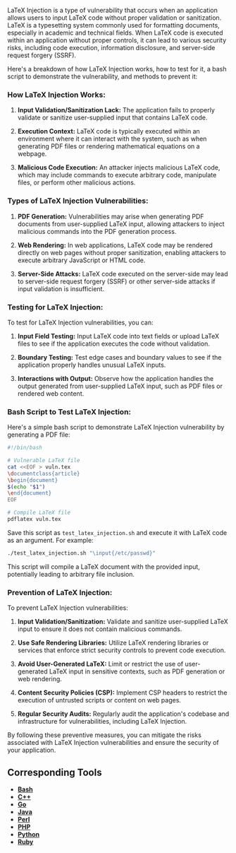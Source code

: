 LaTeX Injection is a type of vulnerability that occurs when an application allows users to input LaTeX code without proper validation or sanitization. LaTeX is a typesetting system commonly used for formatting documents, especially in academic and technical fields. When LaTeX code is executed within an application without proper controls, it can lead to various security risks, including code execution, information disclosure, and server-side request forgery (SSRF).

Here's a breakdown of how LaTeX Injection works, how to test for it, a bash script to demonstrate the vulnerability, and methods to prevent it:

### How LaTeX Injection Works:

1. **Input Validation/Sanitization Lack:** The application fails to properly validate or sanitize user-supplied input that contains LaTeX code.
  
2. **Execution Context:** LaTeX code is typically executed within an environment where it can interact with the system, such as when generating PDF files or rendering mathematical equations on a webpage.
  
3. **Malicious Code Execution:** An attacker injects malicious LaTeX code, which may include commands to execute arbitrary code, manipulate files, or perform other malicious actions.

### Types of LaTeX Injection Vulnerabilities:

1. **PDF Generation:** Vulnerabilities may arise when generating PDF documents from user-supplied LaTeX input, allowing attackers to inject malicious commands into the PDF generation process.
  
2. **Web Rendering:** In web applications, LaTeX code may be rendered directly on web pages without proper sanitization, enabling attackers to execute arbitrary JavaScript or HTML code.
  
3. **Server-Side Attacks:** LaTeX code executed on the server-side may lead to server-side request forgery (SSRF) or other server-side attacks if input validation is insufficient.

### Testing for LaTeX Injection:

To test for LaTeX Injection vulnerabilities, you can:

1. **Input Field Testing:** Input LaTeX code into text fields or upload LaTeX files to see if the application executes the code without validation.
  
2. **Boundary Testing:** Test edge cases and boundary values to see if the application properly handles unusual LaTeX inputs.
  
3. **Interactions with Output:** Observe how the application handles the output generated from user-supplied LaTeX input, such as PDF files or rendered web content.

### Bash Script to Test LaTeX Injection:

Here's a simple bash script to demonstrate LaTeX Injection vulnerability by generating a PDF file:

```bash
#!/bin/bash

# Vulnerable LaTeX file
cat <<EOF > vuln.tex
\documentclass{article}
\begin{document}
$(echo "$1")
\end{document}
EOF

# Compile LaTeX file
pdflatex vuln.tex
```

Save this script as `test_latex_injection.sh` and execute it with LaTeX code as an argument. For example:

```bash
./test_latex_injection.sh "\input{/etc/passwd}"
```

This script will compile a LaTeX document with the provided input, potentially leading to arbitrary file inclusion.

### Prevention of LaTeX Injection:

To prevent LaTeX Injection vulnerabilities:

1. **Input Validation/Sanitization:** Validate and sanitize user-supplied LaTeX input to ensure it does not contain malicious commands.
  
2. **Use Safe Rendering Libraries:** Utilize LaTeX rendering libraries or services that enforce strict security controls to prevent code execution.
  
3. **Avoid User-Generated LaTeX:** Limit or restrict the use of user-generated LaTeX input in sensitive contexts, such as PDF generation or web rendering.
  
4. **Content Security Policies (CSP):** Implement CSP headers to restrict the execution of untrusted scripts or content on web pages.
  
5. **Regular Security Audits:** Regularly audit the application's codebase and infrastructure for vulnerabilities, including LaTeX Injection.

By following these preventive measures, you can mitigate the risks associated with LaTeX Injection vulnerabilities and ensure the security of your application.

## Corresponding Tools

- [**Bash**](https://github.com/saidehossain/Hacking_Tools/blob/main/hacking_with_bash/LaTex.sh)
- [**C++**](https://github.com/saidehossain/Hacking_Tools/blob/main/hacking_with_c%2B%2B/LaTex.cpp)
- [**Go**](https://github.com/saidehossain/Hacking_Tools/blob/main/hacking_with_go/LaTex.go)
- [**Java**](https://github.com/saidehossain/Hacking_Tools/blob/main/hacking_with_java/LatexInjectionTester.java)
- [**Perl**](https://github.com/saidehossain/Hacking_Tools/blob/main/hacking_with_perl/LaTex.pl)
- [**PHP**](https://github.com/saidehossain/Hacking_Tools/blob/main/hacking_with_php/LaTex.php)
- [**Python**](https://github.com/saidehossain/Hacking_Tools/blob/main/hacking_with_python/LaTex.py)
- [**Ruby**](https://github.com/saidehossain/Hacking_Tools/blob/main/hacking_with_ruby/LaTex.rb)
